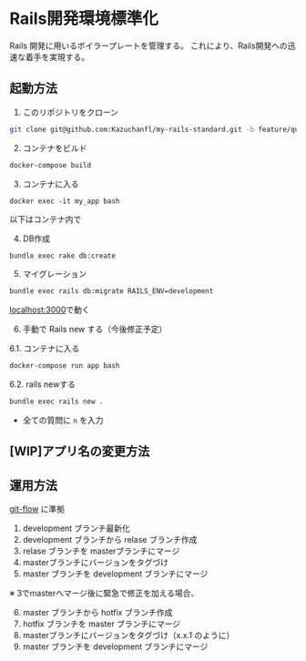 # Rails開発環境標準化
Rails 開発に用いるボイラープレートを管理する。
これにより、Rails開発への迅速な着手を実現する。

## 起動方法
1. このリポジトリをクローン
```bash
git clone git@github.com:Kazuchanfl/my-rails-standard.git -b feature/quickstart
```

2. コンテナをビルド
```bash
docker-compose build
```

3. コンテナに入る
```
docker exec -it my_app bash
```

以下はコンテナ内で

4. DB作成
```bash
bundle exec rake db:create
```

5. マイグレーション
```bash
bundle exec rails db:migrate RAILS_ENV=development
```

[localhost:3000](http://localhost:3000)で動く

6. 手動で Rails new する（今後修正予定）

6.1. コンテナに入る
```bash
docker-compose run app bash
```

6.2. rails newする
```bash
bundle exec rails new .
```
- 全ての質問に `n` を入力

## [WIP]アプリ名の変更方法

## 運用方法
[git-flow](https://tracpath.com/bootcamp/learning_git_git_flow.html) に準拠

1. development ブランチ最新化
2. development ブランチから relase ブランチ作成
3. relase ブランチを masterブランチにマージ
4. masterブランチにバージョンをタグづけ
5. master ブランチを development ブランチにマージ

※ 3でmasterへマージ後に緊急で修正を加える場合、

6. master ブランチから hotfix ブランチ作成
7. hotfix ブランチを master ブランチにマージ
8. masterブランチにバージョンをタグづけ（x.x.1 のように）
9. master ブランチを development ブランチにマージ
